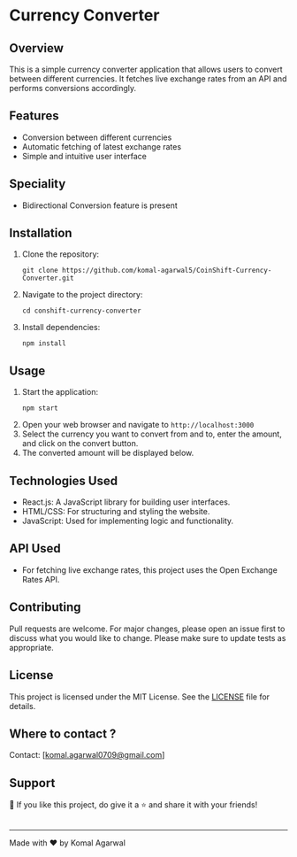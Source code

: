 # Currency Converter

## Overview

This is a simple currency converter application that allows users to convert between different currencies. It fetches live exchange rates from an API and performs conversions accordingly.

## Features

- Conversion between different currencies
- Automatic fetching of latest exchange rates
- Simple and intuitive user interface

## Speciality

- Bidirectional Conversion feature is present

## Installation

1. Clone the repository:
   ```
   git clone https://github.com/komal-agarwal5/CoinShift-Currency-Converter.git
   ```
2. Navigate to the project directory:
   ```
   cd conshift-currency-converter
   ```
3. Install dependencies:
   ```
   npm install
   ```
   
## Usage

1. Start the application:
   ```
   npm start
   ```
2. Open your web browser and navigate to `http://localhost:3000`
3. Select the currency you want to convert from and to, enter the amount, and click on the convert button.
4. The converted amount will be displayed below.

## Technologies Used

- React.js: A JavaScript library for building user interfaces.
- HTML/CSS: For structuring and styling the website.
- JavaScript: Used for implementing logic and functionality.

## API Used

- For fetching live exchange rates, this project uses the Open Exchange Rates API. 

## Contributing

Pull requests are welcome. For major changes, please open an issue first to discuss what you would like to change. Please make sure to update tests as appropriate.

## License

This project is licensed under the MIT License. See the [LICENSE](https://github.com/komal-agarwal5/CoinShift-Currency-Converter/blob/master/LICENSE) file for details.

## Where to contact ?

Contact: [komal.agarwal0709@gmail.com]

## Support

💙 If you like this project, do give it a ⭐ and share it with your friends!<br><br>

---

Made with ❤️ by Komal Agarwal <br><br>